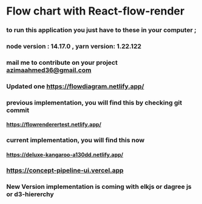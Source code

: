 # Flow chart with React-flow-render

### to run this application you just have to these in your computer ;

### node version : 14.17.0 , yarn version: 1.22.122

### mail me to contribute on your project azimaahmed36@gmail.com

### Updated one https://flowdiagram.netlify.app/

### previous implementation, you will find this by checking git commit
#### https://flowrenderertest.netlify.app/

### current implementation, you will find this now
#### https://deluxe-kangaroo-a130dd.netlify.app/

### https://concept-pipeline-ui.vercel.app

### New Version implementation is coming with elkjs or dagree js or d3-hiererchy
